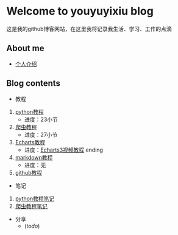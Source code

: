# Welcome to youyuyixiu blog

这是我的github博客网站，在这里我将记录我生活、学习、工作的点滴

## About me

- [个人介绍](Bio.md)

## Blog contents

- 教程
1. [python教程](Python_tutorial.md)
   - 进度：23小节
2. [爬虫教程](Crawler_tutorial.md)
   - 进度：27小节
3. [Echarts教程](Echarts_tutorial.md)
   - 进度：[Echarts3视频教程](http://www.imooc.com/learn/687) ending
4. [markdown教程](https://www.w3cschool.cn/lme/)
   - 进度：无
5. [github教程](https://www.bilibili.com/video/av23859607)

- 笔记
 1. [python教程笔记](https://github.com/youyuyixiu/Python_tutorial)
 2. [爬虫教程笔记](https://github.com/youyuyixiu/crawler)

- 分享
  - (*todo*)